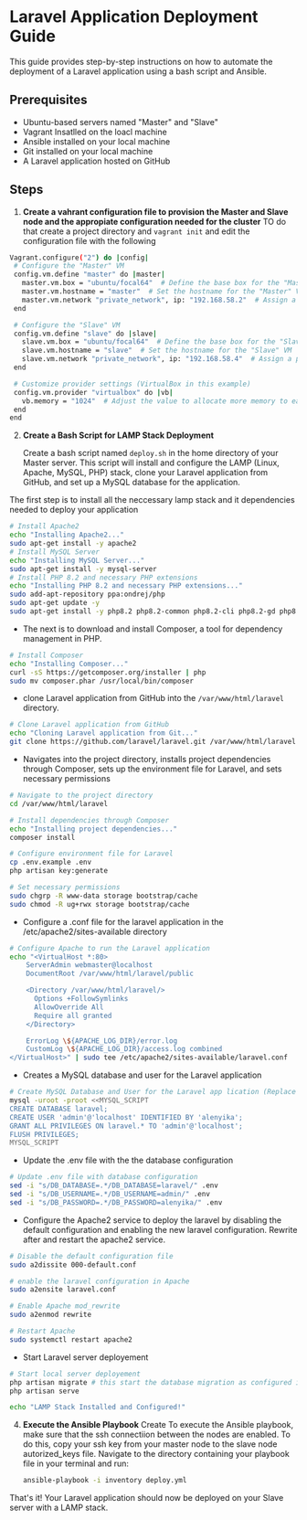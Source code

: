 # Laravel Application Deployment Guide

This guide provides step-by-step instructions on how to automate the deployment of a Laravel application using a bash script and Ansible.

## Prerequisites

- Ubuntu-based servers named "Master" and "Slave"
- Vagrant Insatlled on the loacl machine
- Ansible installed on your local machine
- Git installed on your local machine
- A Laravel application hosted on GitHub

## Steps
1. **Create a vahrant configuration file to provision the Master and Slave node and the appropiate configuration needed for the cluster**
TO do that create a project directory and ```vagrant init``` and edit the configuration file with the following
 ```bash
 Vagrant.configure("2") do |config|
  # Configure the "Master" VM
  config.vm.define "master" do |master|
    master.vm.box = "ubuntu/focal64"  # Define the base box for the "Master" VM
    master.vm.hostname = "master"  # Set the hostname for the "Master" VM
    master.vm.network "private_network", ip: "192.168.58.2"  # Assign a private network IP to the "Master" VM
  end

  # Configure the "Slave" VM
  config.vm.define "slave" do |slave|
    slave.vm.box = "ubuntu/focal64"  # Define the base box for the "Slave" VM
    slave.vm.hostname = "slave"  # Set the hostname for the "Slave" VM
    slave.vm.network "private_network", ip: "192.168.58.4"  # Assign a private network IP to the "Slave" VM
  end

  # Customize provider settings (VirtualBox in this example)
  config.vm.provider "virtualbox" do |vb|
    vb.memory = "1024"  # Adjust the value to allocate more memory to each VM
  end
end
 ```

2. **Create a Bash Script for LAMP Stack Deployment**

    Create a bash script named `deploy.sh` in the home directory of your Master server. This script will install and configure the LAMP (Linux, Apache, MySQL, PHP) stack, clone your Laravel application from GitHub, and set up a MySQL database for the application.

The first step is to install all the neccessary lamp stack and it dependencies needed to deploy your application
```bash
# Install Apache2
echo "Installing Apache2..."
sudo apt-get install -y apache2
# Install MySQL Server
echo "Installing MySQL Server..."
sudo apt-get install -y mysql-server
# Install PHP 8.2 and necessary PHP extensions
echo "Installing PHP 8.2 and necessary PHP extensions..."
sudo add-apt-repository ppa:ondrej/php
sudo apt-get update -y
sudo apt-get install -y php8.2 php8.2-common php8.2-cli php8.2-gd php8.2-curl php8.2-mysql php8.2-zip php-xml
```

- The next is to download and install Composer, a tool for dependency management in PHP.
```bash
# Install Composer
echo "Installing Composer..."
curl -sS https://getcomposer.org/installer | php
sudo mv composer.phar /usr/local/bin/composer
```
- clone Laravel application from GitHub into the `/var/www/html/laravel` directory.
```bash
# Clone Laravel application from GitHub
echo "Cloning Laravel application from Git..."
git clone https://github.com/laravel/laravel.git /var/www/html/laravel
```
- Navigates into the project directory, installs project dependencies through Composer, sets up the environment file for Laravel, and sets necessary permissions
```bash
# Navigate to the project directory
cd /var/www/html/laravel

# Install dependencies through Composer
echo "Installing project dependencies..."
composer install

# Configure environment file for Laravel
cp .env.example .env
php artisan key:generate

# Set necessary permissions
sudo chgrp -R www-data storage bootstrap/cache
sudo chmod -R ug+rwx storage bootstrap/cache
```
- Configure a .conf file for the laravel application in the /etc/apache2/sites-available directory
```bash
# Configure Apache to run the Laravel application
echo "<VirtualHost *:80>
    ServerAdmin webmaster@localhost
    DocumentRoot /var/www/html/laravel/public

    <Directory /var/www/html/laravel/>
      Options +FollowSymlinks
      AllowOverride All
      Require all granted
    </Directory>

    ErrorLog \${APACHE_LOG_DIR}/error.log
    CustomLog \${APACHE_LOG_DIR}/access.log combined
</VirtualHost>" | sudo tee /etc/apache2/sites-available/laravel.conf
```

- Creates a MySQL database and user for the Laravel application

```bash
# Create MySQL Database and User for the Laravel app lication (Replace 'database_name', 'user' and 'password' with your actual database name, username and password)
mysql -uroot -proot <<MYSQL_SCRIPT
CREATE DATABASE laravel;
CREATE USER 'admin'@'localhost' IDENTIFIED BY 'alenyika';
GRANT ALL PRIVILEGES ON laravel.* TO 'admin'@'localhost';
FLUSH PRIVILEGES;
MYSQL_SCRIPT
```
- Update the .env file with the the database configuration
```bash
# Update .env file with database configuration
sed -i "s/DB_DATABASE=.*/DB_DATABASE=laravel/" .env
sed -i "s/DB_USERNAME=.*/DB_USERNAME=admin/" .env
sed -i "s/DB_PASSWORD=.*/DB_PASSWORD=alenyika/" .env
```
- Configure the Apache2 service to deploy the laravel by disabling the default configuration and enabling the new laravel configuration. Rewrite after and restart the apache2 service.

```bash
# Disable the default configuration file
sudo a2dissite 000-default.conf

# enable the laravel configuration in Apache
sudo a2ensite laravel.conf

# Enable Apache mod_rewrite
sudo a2enmod rewrite

# Restart Apache
sudo systemctl restart apache2
```
- Start Laravel server deployement
```bash
# Start local server deployement
php artisan migrate # this start the database migration as configured in the .env file and mysql settings
php artisan serve

echo "LAMP Stack Installed and Configured!"
```

4. **Execute the Ansible Playbook**
    Create 
   To execute the Ansible playbook, make sure that the ssh connectiion between the nodes are enabled. To do this, copy your ssh key from your master node to the slave node autorized_keys file. 
   Navigate to the directory containing your playbook file in your terminal and run:

   ```bash
   ansible-playbook -i inventory deploy.yml
   ```

That's it! Your Laravel application should now be deployed on your Slave server with a LAMP stack.
